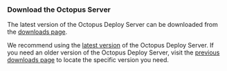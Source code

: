 ### Download the Octopus Server

The latest version of the Octopus Deploy Server can be downloaded from the [downloads page](https://octopus.com/downloads).


We recommend using the [latest version](https://octopus.com/downloads) of the Octopus Deploy Server. If you need an older version of the Octopus Deploy Server, visit the [previous downloads page](https://octopus.com/downloads/previous) to locate the specific version you need.
